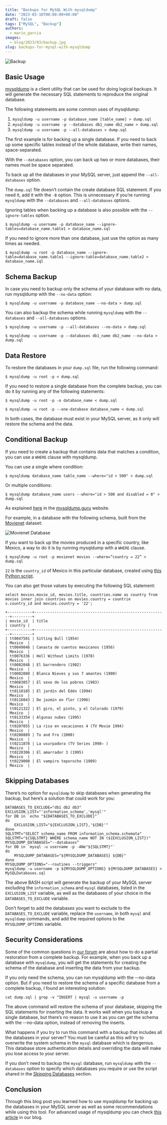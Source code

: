 ```yaml
---
title: "Backups for MySQL With mysqldump"
date: "2023-03-10T00:00:00+00:00"
draft: false
tags: ["MySQL", "Backup"]
authors:
  - mario_garcia
images:
  - blog/2023/03/backup.jpg
slug: backups-for-mysql-with-mysqldump
---
```


![Backup](/blog/2023/03/backup.jpg "Backup by Nick Youngson CC BY-SA 3.0 Pix4free")

## Basic Usage
[mysqldump](https://dev.mysql.com/doc/refman/8.0/en/mysqldump.html) is a client utility that can be used for doing logical backups. It will generate the necessary SQL statements to reproduce the original database.

The following statements are some common uses of mysqldump:

1. `mysqldump -u username -p database_name [table_name] > dump.sql`
2. `mysqldump -u username -p --databases db1_name db2_name > dump.sql`
3. `mysqldump -u username -p --all-databases > dump.sql`

The first example is for backing up a single database. If you need to back up some specific tables instead of the whole database, write their names, space-separated.

With the `--databases` option, you can back up two or more databases, their names must be space separated.

To back up all the databases in your MySQL server, just append the `--all-databases` option.

The `dump.sql` file doesn’t contain the create database SQL statement. If you need it, add it with the `-B` option. This is unnecessary if you’re running `mysqldump` with the `--databases` and `--all-databases` options.

Ignoring tables when backing up a database is also possible with the `--ignore-tables` option.

```
$ mysqldump -u username -p database_name --ignore-tables=database_name.table1 > database_name.sql
```

If you need to ignore more than one database, just use the option as many times as needed.

```
$ mysqldump -u root -p database_name --ignore-table=database_name.table1 --ignore-table=database_name.table2 > database_name.sql
```

## Schema Backup
In case you need to backup only the schema of your database with no data, run mysqldump with the `--no-data` option:

```
$ mysqldump -u username -p database_name --no-data > dump.sql
```

You can also backup the schema while running `mysqldump` with the `--databases` and `--all-databases` options. 

```
$ mysqldump -u username -p --all-databases --no-data > dump.sql
```

```
$ mysqldump -u username -p --databases db1_name db2_name --no-data > dump.sql
```

## Data Restore
To restore the databases in your `dump.sql` file, run the following command:

```
$ mysqldump -u root -p < dump.sql
```

If you need to restore a single database from the complete backup, you can do it by running any of the following statements:

```
$ mysqldump -u root -p -o database_name < dump.sql
```

```
$ mysqldump -u root -p --one-database database_name < dump.sql
```

In both cases, the database must exist in your MySQL server, as it only will restore the schema and the data.

## Conditional Backup
If you need to create a backup that contains data that matches a condition, you can use  a `WHERE` clause with mysqldump.

You can use a single where condition:

```
$ mysqldump database_name table_name --where="id > 500" > dump.sql
```

Or multiple conditions:

```
$ mysqldump database_name users --where="id > 500 and disabled = 0" > dump.sql
```

As explained [here](https://mysqldump.guru/how-to-use-a-where-clause-with-mysqldump.html) in the [mysqldump.guru](https://mysqldump.guru/) website.

For example, in a database with the following schema, built from the [Movienet](https://movienet.github.io/) dataset:

![Movienet Database](/blog/2023/03/movienet-model.png "Movienet Database")

If you want to back up the movies produced in a specific country, like Mexico, a way to do it is by running mysqldump with a `WHERE` clause.

```
$ mysqldump -u root -p movienet movies --where=”country = 22” > dump.sql
```

`22` is the `country_id` of Mexico in this particular database, created using [this Python script](https://github.com/mattdark/json-mysql-importer).

You can also get those values by executing the following SQL statement:

```
select movies.movie_id, movies.title, countries.name as country from movies inner join countries on movies.country = countrie
s.country_id and movies.country = '22';
```

```
+-----------+-----------------------------------------------------------+---------+
| movie_id  | title                                                     | country |
+-----------+-----------------------------------------------------------+---------+
| tt0047501 | Sitting Bull (1954)                                       | Mexico  |
| tt0049046 | Canasta de cuentos mexicanos (1956)                       | Mexico  |
| tt0076336 | Hell Without Limits (1978)                                | Mexico  |
| tt0082048 | El barrendero (1982)                                      | Mexico  |
| tt0082080 | Blanca Nieves y sus 7 amantes (1980)                      | Mexico  |
| tt0083057 | El sexo de los pobres (1983)                              | Mexico  |
| tt0110185 | El jardín del Edén (1994)                                 | Mexico  |
| tt0116043 | De jazmín en flor (1996)                                  | Mexico  |
| tt0121322 | El giro, el pinto, y el Colorado (1979)                   | Mexico  |
| tt0133354 | Algunas nubes (1995)                                      | Mexico  |
| tt0207055 | La risa en vacaciones 4 (TV Movie 1994)                   | Mexico  |
| tt0208889 | To and Fro (2000)                                         | Mexico  |
| tt0211878 | La usurpadora (TV Series 1998– )                          | Mexico  |
| tt0220306 | El amarrador 3 (1995)                                     | Mexico  |
| tt0229008 | El vampiro teporocho (1989)                               | Mexico  |
```

## Skipping Databases
There’s no option for `mysqldump` to skip databases when generating the backup, but here’s a solution that could work for you:

```
DATABASES_TO_EXCLUDE="db1 db2 db3"
EXCLUSION_LIST="'information_schema','mysql'"
for DB in `echo "${DATABASES_TO_EXCLUDE}"`
do
    EXCLUSION_LIST="${EXCLUSION_LIST},'${DB}'"
done
SQLSTMT="SELECT schema_name FROM information_schema.schemata"
SQLSTMT="${SQLSTMT} WHERE schema_name NOT IN (${EXCLUSION_LIST})"
MYSQLDUMP_DATABASES="--databases"
for DB in `mysql -u username -p -ANe"${SQLSTMT}"`
do
    MYSQLDUMP_DATABASES="${MYSQLDUMP_DATABASES} ${DB}"
done
MYSQLDUMP_OPTIONS="--routines --triggers"
mysqldump -u username -p ${MYSQLDUMP_OPTIONS} ${MYSQLDUMP_DATABASES} > MySQLDatabases.sql
```

The above BASH script will generate the backup of your MySQL server excluding the `information_schema` and `mysql` databases, listed in the `EXCLUSION_LIST` variable, as well as the databases of your choice in the `DATABASES_TO_EXCLUDE` variable. 

Don’t forget to add the databases you want to exclude to the `DATABASES_TO_EXCLUDE` variable, replace the `username`, in both `mysql` and `mysqldump` commands, and add the required options to the `MYSQLDUMP_OPTIONS` variable.

## Security Considerations
Some of the common questions in [our forum](https://forums.percona.com) are about how to do a partial restoration from a complete backup. For example, when you back up a database with `mysqldump`, you will get the statements for creating the schema of the database and inserting the data from your backup. 

If you only need the schema, you can run mysqldump with the --no-data option. But if you need to restore the schema of a specific database from a complete backup, I found an interesting solution:

```
cat dump.sql | grep -v ^INSERT | mysql -u username -p
```

The above command will restore the schema of your database, skipping the SQL statements for inserting the data. It works well when you backup a single database, but there’s no reason to use it as you can get the schema with the --no-data option, instead of removing the inserts.

What happens if you try to run this command with a backup that includes all the databases in your server? You must be careful as this will try to overwrite the system schema in the `mysql` database which is dangerous. This database store authentication details and overriding the data will make you lose access to your server.

If you don’t need to backup the `mysql` database, run `mysqldump` with the `--databases` option to specify which databases you require or use the script shared in the [Skipping Databases](#skipping-databases) section.

## Conclusion
Through this blog post you learned how to use mysqldump for backing up the databases in your MySQL server as well as some recommendations while using this tool. For advanced usage of mysqldump you can check [this article](https://www.percona.com/blog/the-mysqlpump-utility/) in our blog.